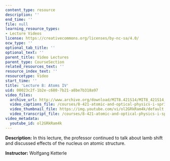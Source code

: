 ```yaml
---
content_type: resource
description: ''
end_time: ''
file: null
learning_resource_types:
- Lecture Videos
license: https://creativecommons.org/licenses/by-nc-sa/4.0/
ocw_type: ''
optional_tab_title: ''
optional_text: ''
parent_title: Video Lectures
parent_type: CourseSection
related_resources_text: ''
resource_index_text: ''
resourcetype: Video
start_time: ''
title: 'Lecture 8: Atoms IV'
uid: 00023c2f-1b2e-c680-7b21-a8be7b318a97
video_files:
  archive_url: http://www.archive.org/download/MIT8.421S14/MIT8_421S14_lec08_300k.mp4
  video_captions_file: /courses/8-421-atomic-and-optical-physics-i-spring-2014/fe3771cb1597596192b4d62b21b23a4e_ol2GRkRam4k.vtt
  video_thumbnail_file: https://img.youtube.com/vi/ol2GRkRam4k/default.jpg
  video_transcript_file: /courses/8-421-atomic-and-optical-physics-i-spring-2014/52c0b82ca3dce40e65d7d9bdc29dce8b_ol2GRkRam4k.pdf
video_metadata:
  youtube_id: ol2GRkRam4k
---
```


**Description:** In this lecture, the professor continued to talk about lamb shift and discussed effects of the nucleus on atomic structure.

**Instructor:** Wolfgang Ketterle

